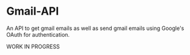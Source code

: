 # Gmail-API

An API to get gmail emails as well as send gmail emails using Google's OAuth for authentication.

WORK IN PROGRESS

